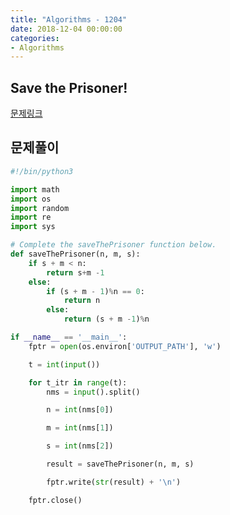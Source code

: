 ```yaml
---
title: "Algorithms - 1204"
date: 2018-12-04 00:00:00
categories:
- Algorithms
---
```


## Save the Prisoner!
[문제링크](https://www.hackerrank.com/challenges/save-the-prisoner/problem)

## 문제풀이

```python
#!/bin/python3

import math
import os
import random
import re
import sys

# Complete the saveThePrisoner function below.
def saveThePrisoner(n, m, s):
    if s + m < n:
        return s+m -1
    else:
        if (s + m - 1)%n == 0:
            return n
        else:
            return (s + m -1)%n

if __name__ == '__main__':
    fptr = open(os.environ['OUTPUT_PATH'], 'w')

    t = int(input())

    for t_itr in range(t):
        nms = input().split()

        n = int(nms[0])

        m = int(nms[1])

        s = int(nms[2])

        result = saveThePrisoner(n, m, s)

        fptr.write(str(result) + '\n')

    fptr.close()

```
